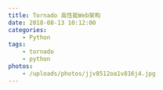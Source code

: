```yaml
---
title: Tornado 高性能Web架构
date: 2018-08-13 10:12:00
categories: 
    - Python
tags:
    - tornado
    - python
photos:
    - /uploads/photos/jjv8512oa1v816j4.jpg
---
```


